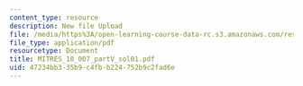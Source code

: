 ```yaml
---
content_type: resource
description: New file Upload
file: /media/https%3A/open-learning-course-data-rc.s3.amazonaws.com/res-18-007-calculus-revisited-multivariable-calculus-fall-2011/47234bb335b9c4fbb224752b9c2fad6e_MITRES_18_007_partV_sol01.pdf
file_type: application/pdf
resourcetype: Document
title: MITRES_18_007_partV_sol01.pdf
uid: 47234bb3-35b9-c4fb-b224-752b9c2fad6e
---
```


